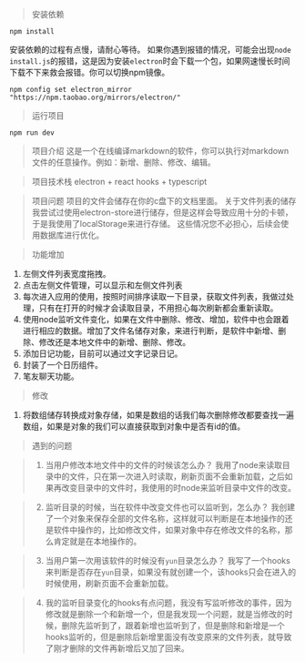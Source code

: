 > 安装依赖
```
npm install
```
安装依赖的过程有点慢，请耐心等待。
如果你遇到报错的情况，可能会出现`node install.js`的报错，这是因为安装`electron`时会下载一个包，如果网速慢长时间下载不下来救会报错。你可以切换npm镜像。
```
npm config set electron_mirror "https://npm.taobao.org/mirrors/electron/"
```

> 运行项目
```
npm run dev
```

> 项目介绍
这是一个在线编译markdown的软件，你可以执行对markdown文件的任意操作。例如：新增、删除、修改、编辑。

> 项目技术栈
electron + react hooks + typescript

> 项目问题
项目的文件会储存在你的c盘下的文档里面。
关于文件列表的储存我尝试过使用electron-store进行储存，但是这样会导致应用十分的卡顿，于是我使用了localStorage来进行存储。
这些情况您不必担心，后续会使用数据库进行优化。

> 功能增加
1. 左侧文件列表宽度拖拽。
2. 点击左侧文件管理，可以显示和左侧文件列表
3. 每次进入应用的使用，按照时间排序读取一下目录，获取文件列表，我做过处理，只有在打开的时候才会读取目录，不用担心每次刷新都会重新读取。
3. 使用node监听文件变化，如果在文件中删除、修改、增加，软件中也会跟着进行相应的数据。增加了文件名储存对象，来进行判断，是软件中新增、删除、修改还是本地文件中的新增、删除、修改。
4. 添加日记功能，目前可以通过文字记录日记。
5. 封装了一个日历组件。
6. 笔友聊天功能。

> 修改
1. 将数组储存转换成对象存储，如果是数组的话我们每次删除修改都要查找一遍数组，如果是对象的我们可以直接获取到对象中是否有id的值。

> 遇到的问题

> 1. 当用户修改本地文件中的文件的时候该怎么办？
> 我用了node来读取目录中的文件，只在第一次进入时读取，刷新页面不会重新加载，之后如果再改变目录中的文件时，我使用的时node来监听目录中文件的改变。

> 2. 监听目录的时候，当在软件中改变文件也可以监听到，怎么办？
> 我创建了一个对象来保存全部的文件名称，这样就可以判断是在本地操作的还是软件中操作的，比如修改文件，如果对象中存在修改文件的名称，那么肯定就是在本地操作的。

> 3. 当用户第一次用该软件的时候没有`yun`目录怎么办？
> 我写了一个hooks来判断是否存在`yun`目录，如果没有就创建一个，该hooks只会在进入的时候使用，刷新页面不会重新加载。

> 4. 我的监听目录变化的hooks有点问题，我没有写监听修改的事件，因为修改就是删除一个和新增一个，但是我发现一个问题，就是当修改的时候，删除先监听到了，跟着新增也监听到了，但是删除和新增是一个hooks监听的，但是删除后新增里面没有改变原来的文件列表，就导致了刚才删除的文件再新增后又加了回来。

